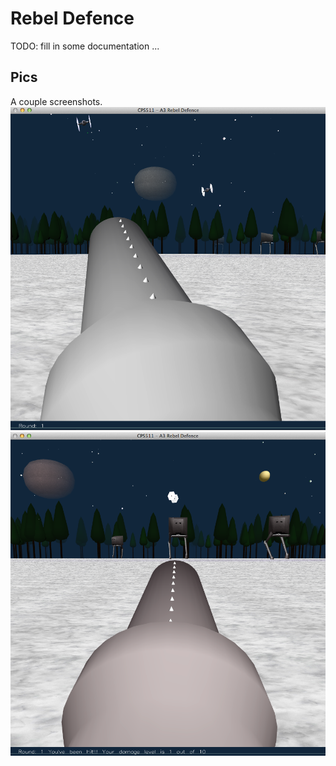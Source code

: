 # Rebel Defence

TODO: fill in some documentation
...

## Pics
A couple screenshots.
![](/documentation/RebelDefence1.png)
![](/documentation/RebelDefence2.png)
